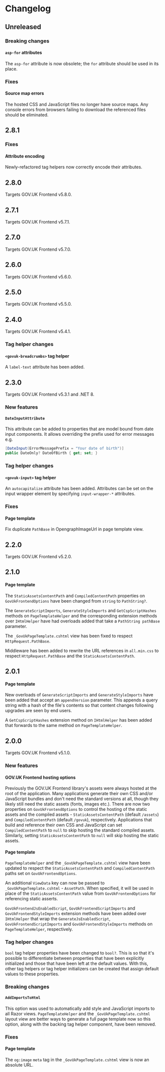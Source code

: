 # Changelog

## Unreleased

### Breaking changes

#### `asp-for` attributes
The `asp-for` attribute is now obsolete; the `for` attribute should be used in its place.

### Fixes

#### Source map errors
The hosted CSS and JavaScript files no longer have source maps.
Any console errors from browsers failing to download the referenced files should be eliminated.

## 2.8.1

### Fixes

#### Attribute encoding
Newly-refactored tag helpers now correctly encode their attributes.

## 2.8.0

Targets GOV.UK Frontend v5.8.0.

## 2.7.1

Targets GOV.UK Frontend v5.7.1.

## 2.7.0

Targets GOV.UK Frontend v5.7.0.

## 2.6.0

Targets GOV.UK Frontend v5.6.0.

## 2.5.0

Targets GOV.UK Frontend v5.5.0.

## 2.4.0

Targets GOV.UK Frontend v5.4.1.

### Tag helper changes

#### `<govuk-breadcrumbs>` tag helper
A `label-text` attribute has been added.

## 2.3.0

Targets GOV.UK Frontend v5.3.1 and .NET 8.

### New features

#### `DateInputAttribute`
This attribute can be added to properties that are model bound from date input components. It allows overriding the prefix used for error messages e.g.
```cs
[DateInput(ErrorMessagePrefix = "Your date of birth")]
public DateOnly? DateOfBirth { get; set; }
```

### Tag helper changes

#### `<govuk-input>` tag helper
An `autocapitalize` attribute has been added.
Attributes can be set on the input wrapper element by specifying `input-wrapper-*` attributes.

### Fixes

#### Page template
Fix duplicate `PathBase` in OpengraphImageUrl in page template view.

## 2.2.0

Targets GOV.UK Frontend v5.2.0.

## 2.1.0

#### Page template

The `StaticAssetsContentPath` and `CompiledContentPath` properties on `GovUkFrontendOptions` have been changed from `string` to `PathString?`.

The `GenerateScriptImports`, `GenerateStyleImports` and `GetCspScriptHashes` methods on `PageTemplateHelper` and the corresponding extension methods over `IHtmlHelper`
have had overloads added that take a `PathString pathBase` parameter.

The `_GovUkPageTemplate.cshtml` view has been fixed to respect `HttpRequest.PathBase`.

Middleware has been added to rewrite the URL references in `all.min.css` to respect `HttpRequest.PathBase` and the `StaticAssetsContentPath`.

## 2.0.1

#### Page template

New overloads of `GenerateScriptImports` and `GenerateStyleImports` have been added that accept an `appendVersion` parameter.
This appends a query string with a hash of the file's contents so that content changes following upgrades are seen by end users.

A `GetCspScriptHashes` extension method on `IHtmlHelper` has been added that forwards to the same method on `PageTemplateHelper`.

## 2.0.0

Targets GOV.UK Frontend v5.1.0.

### New features

#### GOV.UK Frontend hosting options

Previously the GOV.UK Frontend library's assets were always hosted at the root of the application.
Many applications generate their own CSS and/or JavaScript bundles and don't need the standard versions at all, though they likely still need the static assets (fonts, images etc.).
There are now two properties on `GovUkFrontendOptions` to control the hosting of the static assets and the compiled assets - `StaticAssetsContentPath` (default `/assets`) and `CompiledContentPath` (default `/govuk`), respectively.
Applications that build and reference their own CSS and JavaScript can set `CompiledContentPath` to `null` to skip hosting the standard compiled assets. Similarly, setting `StaticAssetsContentPath` to `null` will skip hosting the static assets.

#### Page template

`PageTemplateHelper` and the `_GovUkPageTemplate.cshtml` view have been updated to respect the `StaticAssetsContentPath` and `CompiledContentPath` paths set on `GovUkFrontendOptions`.

An additional `ViewData` key can now be passed to `_GovUkPageTemplate.cshtml` - `AssetPath`. When specified, it will be used in place of the `StaticAssetsContentPath` value from `GovUkFrontendOptions` for referencing static asserts.

`GovUkFrontendJsEnabledScript`, `GovUkFrontendScriptImports` and `GovUkFrontendStyleImports` extension methods have been added over `IHtmlHelper` that wrap the
`GenerateJsEnabledScript`, `GovUkFrontendScriptImports` and `GovUkFrontendStyleImports` methods on `PageTemplateHelper`, respectively.

### Tag helper changes

`bool` tag helper properties have been changed to `bool?`.
This is so that it's possible to differentiate between properties that have been explicitly initialized and those that have been left at the default values.
With this, other tag helpers or tag helper initializers can be created that assign default values to these properties.

### Breaking changes

#### `AddImportsToHtml`

This option was used to automatically add style and JavaScript imports to all Razor views.
`PageTemplateHelper` and the `_GovUkPageTemplate.cshtml` layout view are better ways to generate a full page template now so this option, along with the backing tag helper component, have been removed.

### Fixes

#### Page template
The `og:image` `meta` tag in the `_GovUkPageTemplate.cshtml` view is now an absolute URL.

